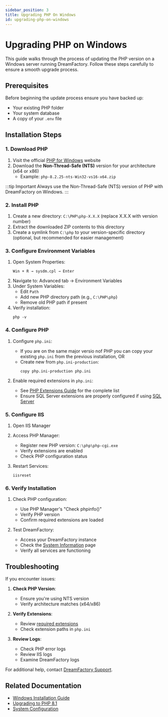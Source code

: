 ```yaml
---
sidebar_position: 3
title: Upgrading PHP On Windows
id: upgrading-php-on-windows
---
```


# Upgrading PHP on Windows

This guide walks through the process of updating the PHP version on a Windows server running DreamFactory. Follow these steps carefully to ensure a smooth upgrade process.

## Prerequisites

Before beginning the update process ensure you have backed up:

- Your existing PHP folder
- Your system database
- A copy of your `.env` file


## Installation Steps

### 1. Download PHP

1. Visit the official [PHP for Windows](https://windows.php.net/download/) website
2. Download the **Non-Thread-Safe (NTS)** version for your architecture (x64 or x86)
   - Example: `php-8.2.25-nts-Win32-vs16-x64.zip`

:::tip Important
Always use the Non-Thread-Safe (NTS) version of PHP with DreamFactory on Windows.
:::

### 2. Install PHP

1. Create a new directory: `C:\PHP\php-X.X.X` (replace X.X.X with version number)
2. Extract the downloaded ZIP contents to this directory
3. Create a symlink from `C:\php` to your version-specific directory (optional, but recommended for easier management)

### 3. Configure Environment Variables

1. Open System Properties:
   ```
   Win + R → sysdm.cpl → Enter
   ```
2. Navigate to: Advanced tab → Environment Variables
3. Under System Variables:
   - Edit `Path`
   - Add new PHP directory path (e.g., `C:\PHP\php`)
   - Remove old PHP path if present
4. Verify installation:
   ```
   php -v
   ```

### 4. Configure PHP

1. Configure `php.ini`:
   - If you are on the same major versio nof PHP you can copy your existing `php.ini` from the previous installation, OR
   - Create new from `php.ini-production`:
     ```
     copy php.ini-production php.ini
     ```

2. Enable required extensions in `php.ini`:
   - See [PHP Extensions Guide](/getting-started/installing-dreamfactory/windows-installation#installing-php) for the complete list
   - Ensure SQL Server extensions are properly configured if using [SQL Server](/getting-started/installing-dreamfactory/windows-installation#installing-sql-server-drivers-optional)

### 5. Configure IIS

1. Open IIS Manager
2. Access PHP Manager:
   - Register new PHP version: `C:\php\php-cgi.exe`
   - Verify extensions are enabled
   - Check PHP configuration status

3. Restart Services:
   ```
   iisreset
   ```

### 6. Verify Installation

1. Check PHP configuration:
   - Use PHP Manager's "Check phpinfo()"
   - Verify PHP version
   - Confirm required extensions are loaded

2. Test DreamFactory:
   - Access your DreamFactory instance
   - Check the [System Information](/system-settings/config/system-info) page
   - Verify all services are functioning

## Troubleshooting

If you encounter issues:

1. **Check PHP Version**:
   - Ensure you're using NTS version
   - Verify architecture matches (x64/x86)

2. **Verify Extensions**:
   - Review [required extensions](/getting-started/installing-dreamfactory/windows-installation#installing-php)
   - Check extension paths in `php.ini`

3. **Review Logs**:
   - Check PHP error logs
   - Review IIS logs
   - Examine DreamFactory logs

For additional help, contact [DreamFactory Support](https://www.dreamfactory.com/support).

## Related Documentation

- [Windows Installation Guide](/getting-started/installing-dreamfactory/windows-installation)
- [Upgrading to PHP 8.1](/upgrades-and-migrations/upgrading-to-php-8.1)
- [System Configuration](/getting-started/dreamfactory-configuration/basic-configuration)

